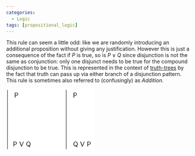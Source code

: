 ```yaml
---
categories:
  - Logic 
tags: [propositional_logic]
---
```


This rule can seem a little odd: like we are randomly introducing an additional proposition without giving any justification. However this is just a consequence of the fact if $P$ is true, so is $P \lor Q$ since disjunction is not the same as conjunction: only one disjunct needs to be true for the compound disjunction to be true. This is represented in the context of [truth-trees](Truth-trees.md#disjunction-decomposition) by the fact that truth can pass up via either branch of a disjunction pattern. 
This rule is sometimes also referred to (confusingly) as *Addition*.

![disjunc-intro.png](../img/disjunc-intro.png)

